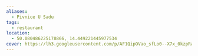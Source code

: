 ```yaml
---
aliases:
  - Pivnice U Sadu
tags:
  - restaurant
location:
  - 50.080486225178866, 14.449221445977534
cover: https://lh3.googleusercontent.com/p/AF1QipOVao_sfLo0--X7x_0kzpRaZA67tqmpA6rCdPMe=w426-h240-k-no
---
```

